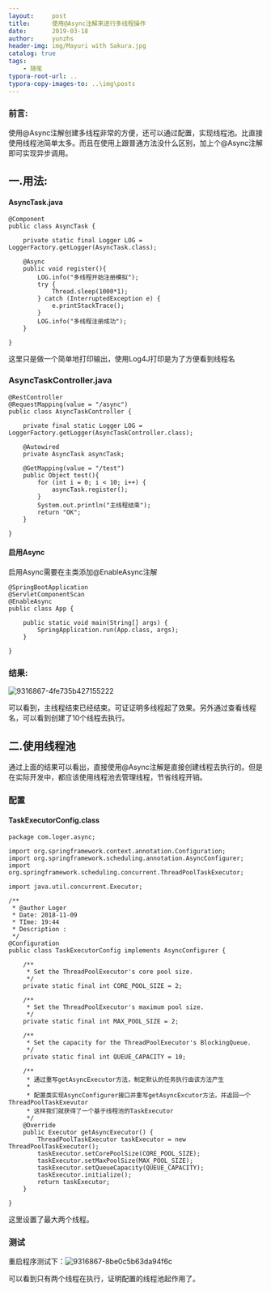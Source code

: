 ```yaml
---
layout:     post
title:      使用@Async注解来进行多线程操作
date:       2019-03-18
author:     yunzhs
header-img: img/Mayuri with Sakura.jpg
catalog: true
tags:
    - 随笔
typora-root-url: ..
typora-copy-images-to: ..\img\posts
---
```


### 前言:

使用@Async注解创建多线程非常的方便，还可以通过配置，实现线程池。比直接使用线程池简单太多。而且在使用上跟普通方法没什么区别，加上个@Async注解即可实现异步调用。

## 一.用法:

#### AsyncTask.java

```
@Component
public class AsyncTask {

    private static final Logger LOG = LoggerFactory.getLogger(AsyncTask.class);

    @Async
    public void register(){
        LOG.info("多线程开始注册模拟");
        try {
            Thread.sleep(1000*1);
        } catch (InterruptedException e) {
            e.printStackTrace();
        }
        LOG.info("多线程注册成功");
    }

}
```

这里只是做一个简单地打印输出，使用Log4J打印是为了方便看到线程名

### AsyncTaskController.java

```
@RestController
@RequestMapping(value = "/async")
public class AsyncTaskController {

    private final static Logger LOG = LoggerFactory.getLogger(AsyncTaskController.class);

    @Autowired
    private AsyncTask asyncTask;

    @GetMapping(value = "/test")
    public Object test(){
        for (int i = 0; i < 10; i++) {
            asyncTask.register();
        }
        System.out.println("主线程结束");
        return "OK";
    }

}
```

#### 启用Async

启用Async需要在主类添加@EnableAsync注解

```
@SpringBootApplication
@ServletComponentScan
@EnableAsync
public class App {

    public static void main(String[] args) {
        SpringApplication.run(App.class, args);
    }

}
```

### 结果:

![9316867-4fe735b427155222](/img/posts/9316867-4fe735b427155222.webp)

可以看到，主线程结束已经结束。可证证明多线程起了效果。另外通过查看线程名，可以看到创建了10个线程去执行。

## 二.使用线程池

通过上面的结果可以看出，直接使用@Async注解是直接创建线程去执行的。但是在实际开发中，都应该使用线程池去管理线程，节省线程开销。

### 配置

#### TaskExecutorConfig.class

```
package com.loger.async;

import org.springframework.context.annotation.Configuration;
import org.springframework.scheduling.annotation.AsyncConfigurer;
import org.springframework.scheduling.concurrent.ThreadPoolTaskExecutor;

import java.util.concurrent.Executor;

/**
 * @author Loger
 * Date: 2018-11-09
 * TIme: 19:44
 * Description :
 */
@Configuration
public class TaskExecutorConfig implements AsyncConfigurer {

    /**
     * Set the ThreadPoolExecutor's core pool size.
     */
    private static final int CORE_POOL_SIZE = 2;

    /**
     * Set the ThreadPoolExecutor's maximum pool size.
     */
    private static final int MAX_POOL_SIZE = 2;

    /**
     * Set the capacity for the ThreadPoolExecutor's BlockingQueue.
     */
    private static final int QUEUE_CAPACITY = 10;

    /**
     * 通过重写getAsyncExecutor方法，制定默认的任务执行由该方法产生
     *
     * 配置类实现AsyncConfigurer接口并重写getAsyncExcutor方法，并返回一个ThreadPoolTaskExevutor
     * 这样我们就获得了一个基于线程池的TaskExecutor
     */
    @Override
    public Executor getAsyncExecutor() {
        ThreadPoolTaskExecutor taskExecutor = new ThreadPoolTaskExecutor();
        taskExecutor.setCorePoolSize(CORE_POOL_SIZE);
        taskExecutor.setMaxPoolSize(MAX_POOL_SIZE);
        taskExecutor.setQueueCapacity(QUEUE_CAPACITY);
        taskExecutor.initialize();
        return taskExecutor;
    }

}
```

这里设置了最大两个线程。

### 测试

重启程序测试下：![9316867-8be0c5b63da94f6c](/img/posts/9316867-8be0c5b63da94f6c.webp)

可以看到只有两个线程在执行，证明配置的线程池起作用了。